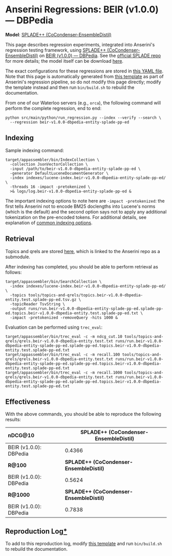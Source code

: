 # Anserini Regressions: BEIR (v1.0.0) &mdash; DBPedia

**Model**: [SPLADE++ (CoCondenser-EnsembleDistil)](https://arxiv.org/abs/2205.04733)

This page describes regression experiments, integrated into Anserini's regression testing framework, using [SPLADE++ (CoCondenser-EnsembleDistil)](https://arxiv.org/abs/2205.04733) on [BEIR (v1.0.0) &mdash; DBPedia](http://beir.ai/).
See the [official SPLADE repo](https://github.com/naver/splade) for more details; the model itself can be download [here](https://huggingface.co/naver/splade-cocondenser-ensembledistil).

The exact configurations for these regressions are stored in [this YAML file](../../src/main/resources/regression/beir-v1.0.0-dbpedia-entity-splade-pp-ed.yaml).
Note that this page is automatically generated from [this template](../../src/main/resources/docgen/templates/beir-v1.0.0-dbpedia-entity-splade-pp-ed.template) as part of Anserini's regression pipeline, so do not modify this page directly; modify the template instead and then run `bin/build.sh` to rebuild the documentation.

From one of our Waterloo servers (e.g., `orca`), the following command will perform the complete regression, end to end:

```
python src/main/python/run_regression.py --index --verify --search \
  --regression beir-v1.0.0-dbpedia-entity-splade-pp-ed
```

## Indexing

Sample indexing command:

```
target/appassembler/bin/IndexCollection \
  -collection JsonVectorCollection \
  -input /path/to/beir-v1.0.0-dbpedia-entity-splade-pp-ed \
  -generator DefaultLuceneDocumentGenerator \
  -index indexes/lucene-index.beir-v1.0.0-dbpedia-entity-splade-pp-ed/ \
  -threads 16 -impact -pretokenized \
  >& logs/log.beir-v1.0.0-dbpedia-entity-splade-pp-ed &
```

The important indexing options to note here are `-impact -pretokenized`: the first tells Anserini not to encode BM25 doclengths into Lucene's norms (which is the default) and the second option says not to apply any additional tokenization on the pre-encoded tokens.
For additional details, see explanation of [common indexing options](../../docs/common-indexing-options.md).

## Retrieval

Topics and qrels are stored [here](https://github.com/castorini/anserini-tools/tree/master/topics-and-qrels), which is linked to the Anserini repo as a submodule.

After indexing has completed, you should be able to perform retrieval as follows:

```
target/appassembler/bin/SearchCollection \
  -index indexes/lucene-index.beir-v1.0.0-dbpedia-entity-splade-pp-ed/ \
  -topics tools/topics-and-qrels/topics.beir-v1.0.0-dbpedia-entity.test.splade-pp-ed.tsv.gz \
  -topicReader TsvString \
  -output runs/run.beir-v1.0.0-dbpedia-entity-splade-pp-ed.splade-pp-ed.topics.beir-v1.0.0-dbpedia-entity.test.splade-pp-ed.txt \
  -impact -pretokenized -removeQuery -hits 1000 &
```

Evaluation can be performed using `trec_eval`:

```
target/appassembler/bin/trec_eval -c -m ndcg_cut.10 tools/topics-and-qrels/qrels.beir-v1.0.0-dbpedia-entity.test.txt runs/run.beir-v1.0.0-dbpedia-entity-splade-pp-ed.splade-pp-ed.topics.beir-v1.0.0-dbpedia-entity.test.splade-pp-ed.txt
target/appassembler/bin/trec_eval -c -m recall.100 tools/topics-and-qrels/qrels.beir-v1.0.0-dbpedia-entity.test.txt runs/run.beir-v1.0.0-dbpedia-entity-splade-pp-ed.splade-pp-ed.topics.beir-v1.0.0-dbpedia-entity.test.splade-pp-ed.txt
target/appassembler/bin/trec_eval -c -m recall.1000 tools/topics-and-qrels/qrels.beir-v1.0.0-dbpedia-entity.test.txt runs/run.beir-v1.0.0-dbpedia-entity-splade-pp-ed.splade-pp-ed.topics.beir-v1.0.0-dbpedia-entity.test.splade-pp-ed.txt
```

## Effectiveness

With the above commands, you should be able to reproduce the following results:

| **nDCG@10**                                                                                                  | **SPLADE++ (CoCondenser-EnsembleDistil)**|
|:-------------------------------------------------------------------------------------------------------------|-----------|
| BEIR (v1.0.0): DBPedia                                                                                       | 0.4366    |
| **R@100**                                                                                                    | **SPLADE++ (CoCondenser-EnsembleDistil)**|
| BEIR (v1.0.0): DBPedia                                                                                       | 0.5624    |
| **R@1000**                                                                                                   | **SPLADE++ (CoCondenser-EnsembleDistil)**|
| BEIR (v1.0.0): DBPedia                                                                                       | 0.7838    |


## Reproduction Log[*](../../docs/reproducibility.md)

To add to this reproduction log, modify [this template](../../src/main/resources/docgen/templates/beir-v1.0.0-dbpedia-entity-splade-pp-ed.template) and run `bin/build.sh` to rebuild the documentation.

